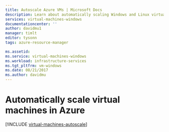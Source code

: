 ```yaml
---
title: Autoscale Azure VMs | Microsoft Docs
description: Learn about automatically scaling Windows and Linux virtual machines in Azure.
services: virtual-machines-windows
documentationcenter: ''
author: davidmu1
manager: timlt
editor: tysonn
tags: azure-resource-manager

ms.assetid:
ms.service: virtual-machines-windows
ms.workload: infrastructure-services
ms.tgt_pltfrm: vm-windows
ms.date: 08/21/2017
ms.author: davidmu
---
```


# Automatically scale virtual machines in Azure

[!INCLUDE [virtual-machines-autoscale](../../../includes/virtual-machines-autoscale.md)]

